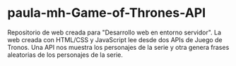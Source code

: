# paula-mh-Game-of-Thrones-API
Repositorio de web creada para "Desarrollo web en entorno servidor". La web creada con HTML/CSS y JavaScript lee desde dos APIs de Juego de Tronos. Una API nos muestra los personajes de la serie y otra genera frases aleatorias de los personajes de la serie.
